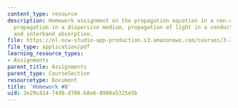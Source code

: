 ```yaml
---
content_type: resource
description: Homework assignment on the propagation equation in a non-dispersive medium,
  propagation in a dispersive medium, propagation of light in a conducting medium,
  and interband absorption.
file: https://ol-ocw-studio-app-production.s3.amazonaws.com/courses/3-23-electrical-optical-and-magnetic-properties-of-materials-fall-2007/3e29c41474d8d706b8e68909a5325e5b_ps8.pdf
file_type: application/pdf
learning_resource_types:
- Assignments
parent_title: Assignments
parent_type: CourseSection
resourcetype: Document
title: 'Homework #8'
uid: 3e29c414-74d8-d706-b8e6-8909a5325e5b
---
```

